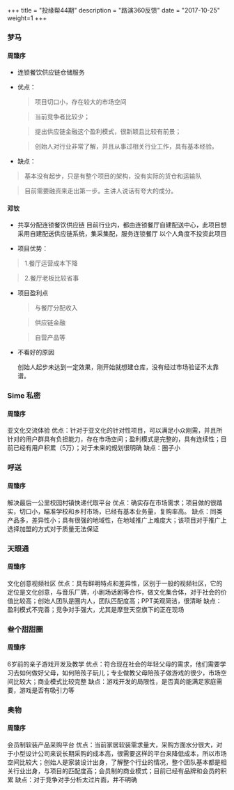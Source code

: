 +++
title = "投缘帮44期"
description = "路演360反馈"
date = "2017-10-25"
weight=1
+++

### 梦马
#### 周臻序
* 连锁餐饮供应链仓储服务
* 优点：
  > 项目切口小，存在较大的市场空间

  > 当前竞争者比较少；

  > 提出供应链金融这个盈利模式，很新颖且比较有前景；

  > 创始人对行业非常了解，并且从事过相关行业工作，具有基本经验。

* 缺点：
 > 基本没有起步，只是有整个项目的架构，没有实际的货仓和运输队
 
 > 目前需要融资来走出第一步。主讲人说话有夸大的成分。

#### 邓钦
* 共享分配连锁餐饮供应链
目前行业内，都由连锁餐厅自建配送中心，此项目想采用自建配送供应链系统，集采集配，服务连锁餐厅
以个人角度不投资此项目

* 项目优势：
 > 1.餐厅运营成本下降

 > 2.餐厅老板比较省事
* 项目盈利点

  > 与餐厅分配收入

  > 供应链金融

  > 自营产品等
* 不看好的原因

  创始人起步未达到一定效果，刚开始就想建仓库，没有经过市场验证不太靠谱。

### Sime 私密
#### 周臻序
亚文化交流体验
优点：针对于亚文化的针对性项目，可以满足小众刚需，并且所针对的用户群具有负担能力，存在市场空间；盈利模式是完整的，具有连续性；目前已经有用户积累（5万）；对于未来的规划很明确
缺点：圈子小

### 呼送
#### 周臻序
解决最后一公里校园村镇快递代取平台
优点：确实存在市场需求；项目做的很踏实，切口小，瞄准学校和乡村市场，已经有基本业务量，复购率高。
缺点：同类产品多，差异性小；具有很强的地域性，在地域推广上难度大；该项目对于推广上选择加盟的方式对于质量无法保证

### 天眼通
#### 周臻序
文化创意视频社区
优点：具有鲜明特点和差异性，区别于一般的视频社区，它的定位是文化创意，与音乐厂牌，小剧场话剧等合作，做文化集合体，对于社会的价值比较高；创始人团队是圈内人，团队匹配度高；PPT美观简洁，很清晰
缺点：盈利模式不完善；竞争对手强大，尤其是摩登天空旗下的正在现场

### 叁个甜甜圈
#### 周臻序
6岁前的亲子游戏开发及教学
优点：符合现在社会的年轻父母的需求，他们需要学习去如何做好父母，如何陪孩子玩儿；专业做教父母陪孩子做游戏的很少，市场空间比较大；商业模式比较完整
缺点：游戏开发的局限性，是否真的能满足家庭需要，游戏是否有吸引力等

### 奥物
#### 周臻序
会员制软装产品采购平台
优点：当前家居软装需求量大，采购方面水分很大，对于小型设计公司来说长期采购的成本高，很需要这样的平台来降低成本，所以市场空间比较大；创始人是家装设计出身，了解整个行业的情况，整个团队基本都是相关行业出身，与项目的匹配度高；会员制的商业模式；目前已经有品牌和会员的积累
缺点：对于竞争对手分析太过片面，并不明确
